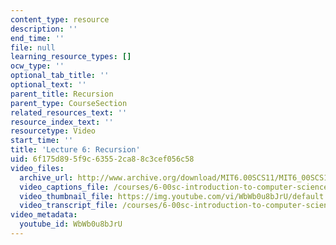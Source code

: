 ```yaml
---
content_type: resource
description: ''
end_time: ''
file: null
learning_resource_types: []
ocw_type: ''
optional_tab_title: ''
optional_text: ''
parent_title: Recursion
parent_type: CourseSection
related_resources_text: ''
resource_index_text: ''
resourcetype: Video
start_time: ''
title: 'Lecture 6: Recursion'
uid: 6f175d89-5f9c-6355-2ca8-8c3cef056c58
video_files:
  archive_url: http://www.archive.org/download/MIT6.00SCS11/MIT6_00SCS11_lec06_300k.mp4
  video_captions_file: /courses/6-00sc-introduction-to-computer-science-and-programming-spring-2011/3851cd72f65156c99c28ca76035334e3_WbWb0u8bJrU.vtt
  video_thumbnail_file: https://img.youtube.com/vi/WbWb0u8bJrU/default.jpg
  video_transcript_file: /courses/6-00sc-introduction-to-computer-science-and-programming-spring-2011/b74d3952d052ce64dc6d279425f1ecfd_WbWb0u8bJrU.pdf
video_metadata:
  youtube_id: WbWb0u8bJrU
---
```

